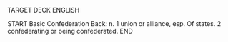 TARGET DECK
ENGLISH

START
Basic
Confederation
Back: n. 1 union or alliance, esp. Of states. 2 confederating or being confederated.
END
